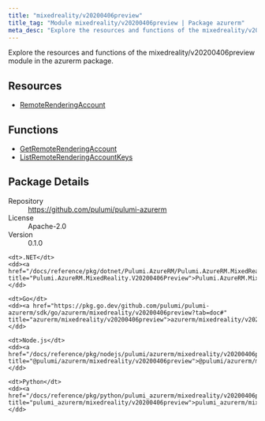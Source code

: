 ```yaml
---
title: "mixedreality/v20200406preview"
title_tag: "Module mixedreality/v20200406preview | Package azurerm"
meta_desc: "Explore the resources and functions of the mixedreality/v20200406preview module in the azurerm package."
---
```


<!-- WARNING: this file was generated by Pulumi Docs Generator. -->
<!-- Do not edit by hand unless you're certain you know what you are doing! -->

Explore the resources and functions of the mixedreality/v20200406preview module in the azurerm package.

<h2 id="resources">Resources</h2>
<ul class="api">
    <li><a href="remoterenderingaccount" title="RemoteRenderingAccount"><span class="symbol resource"></span>RemoteRenderingAccount</a></li>
</ul>

<h2 id="functions">Functions</h2>
<ul class="api">
    <li><a href="getremoterenderingaccount" title="GetRemoteRenderingAccount"><span class="symbol function"></span>GetRemoteRenderingAccount</a></li>
    <li><a href="listremoterenderingaccountkeys" title="ListRemoteRenderingAccountKeys"><span class="symbol function"></span>ListRemoteRenderingAccountKeys</a></li>
</ul>

<h2 id="package-details">Package Details</h2>
<dl class="package-details">
	<dt>Repository</dt>
	<dd><a href="https://github.com/pulumi/pulumi-azurerm">https://github.com/pulumi/pulumi-azurerm</a></dd>
	<dt>License</dt>
	<dd>Apache-2.0</dd>
	<dt>Version</dt>
	<dd>0.1.0</dd>
</dl>



<dl class="tabular">

    <dt>.NET</dt>
    <dd><a href="/docs/reference/pkg/dotnet/Pulumi.AzureRM/Pulumi.AzureRM.MixedReality.V20200406Preview.html" title="Pulumi.AzureRM.MixedReality.V20200406Preview">Pulumi.AzureRM.MixedReality.V20200406Preview</a></dd>

    <dt>Go</dt>
    <dd><a href="https://pkg.go.dev/github.com/pulumi/pulumi-azurerm/sdk/go/azurerm/mixedreality/v20200406preview?tab=doc#" title="azurerm/mixedreality/v20200406preview">azurerm/mixedreality/v20200406preview</a></dd>

    <dt>Node.js</dt>
    <dd><a href="/docs/reference/pkg/nodejs/pulumi/azurerm/mixedreality/v20200406preview/#" title="@pulumi/azurerm/mixedreality/v20200406preview">@pulumi/azurerm/mixedreality/v20200406preview</a></dd>

    <dt>Python</dt>
    <dd><a href="/docs/reference/pkg/python/pulumi_azurerm/mixedreality/v20200406preview" title="pulumi_azurerm/mixedreality/v20200406preview">pulumi_azurerm/mixedreality/v20200406preview</a></dd>

</dl>

